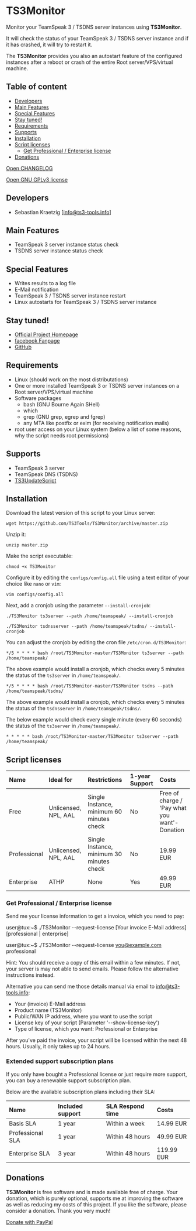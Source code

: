 # TS3Monitor

Monitor your TeamSpeak 3 / TSDNS server instances using **TS3Monitor**.

It will check the status of your TeamSpeak 3 / TSDNS server instance and if it has crashed, it will try to restart it.

The **TS3Monitor** provides you also an autostart feature of the configured instances after a reboot or crash of the entire Root server/VPS/virtual machine.

## Table of content
- [Developers](#developers)
- [Main Features](#main-features)
- [Special Features](#special-features)
- [Stay tuned!](#stay-tuned)
- [Requirements](#requirements)
- [Supports](#supports)
- [Installation](#installation)
- [Script licenses](#script-licenses)
	- [Get Professional / Enterprise license](#get-professional-enterprise-license)
- [Donations](#donations)

[Open CHANGELOG](CHANGELOG.md)

[Open GNU GPLv3 license](LICENSE_GNU_GPL.md)

## Developers

 * Sebastian Kraetzig [info@ts3-tools.info]

## Main Features

- TeamSpeak 3 server instance status check
- TSDNS server instance status check

## Special Features

- Writes results to a log file
- E-Mail notification
- TeamSpeak 3 / TSDNS server instance restart
- Linux autostarts for TeamSpeak 3 / TSDNS server instance

## Stay tuned!

- [Official Project Homepage](https://www.ts3-tools.info/)
- [facebook Fanpage](https://www.facebook.com/TS3Tools)
- [GitHub](https://github.com/TS3Tools/TS3Monitor/)

## Requirements

- Linux (should work on the most distributations)
- One or more installed TeamSpeak 3 or TSDNS server instances on a Root server/VPS/virtual machine
- Software packages
  - bash (GNU Bourne Again SHell)
  - which
  - grep (GNU grep, egrep and fgrep)
  - any MTA like postfix or exim (for receiving notification mails)
- root user access on your Linux system (below a list of some reasons, why the script needs root permissions)

## Supports

- TeamSpeak 3 server
- TeamSpeak DNS (TSDNS)
- [TS3UpdateScript](https://github.com/TS3Tools/TS3UpdateScript/)

## Installation

Download the latest version of this script to your Linux server:

``wget https://github.com/TS3Tools/TS3Monitor/archive/master.zip``

Unzip it:

``unzip master.zip``

Make the script executable:

``chmod +x TS3Monitor``

Configure it by editing the ``configs/config.all`` file using a text editor of your choice like ``nano`` or ``vim``:

``vim configs/config.all``

Next, add a cronjob using the parameter ``--install-cronjob``:

``./TS3Monitor ts3server --path /home/teamspeak/ --install-cronjob``

``./TS3Monitor tsdnsserver --path /home/teamspeak/tsdns/ --install-cronjob``

You can adjust the cronjob by editing the cron file ``/etc/cron.d/TS3Monitor``:

``*/5 * * * * bash /root/TS3Monitor-master/TS3Monitor ts3server --path /home/teamspeak/``

The above example would install a cronjob, which checks every 5 minutes the status of the ``ts3server`` in ``/home/teamspeak/``.

``*/5 * * * * bash /root/TS3Monitor-master/TS3Monitor tsdns --path /home/teamspeak/tsdns/``

The above example would install a cronjob, which checks every 5 minutes the status of the ``tsdnsserver`` in ``/home/teamspeak/tsdns/``.

The below example would check every single minute (every 60 seconds) the status of the ``ts3server`` in ``/home/teamspeak/``.

``* * * * * bash /root/TS3Monitor-master/TS3Monitor ts3server --path /home/teamspeak/``

## Script licenses

Name | Ideal for | Restrictions | 1-year Support | Costs
:------------- | :------------- | :------------- | :------------- | :-------------
Free | Unlicensed, NPL, AAL | Single Instance, minimum 60 minutes check | No | Free of charge / 'Pay what you want'-Donation
Professional | Unlicensed, NPL, AAL | Single Instance, minimum 30 minutes check | No | 19.99 EUR
Enterprise | ATHP | None | Yes | 49.99 EUR

### Get Professional / Enterprise license

Send me your license information to get a invoice, which you need to pay:

  user@tux:~$ ./TS3Monitor --request-license [Your invoice E-Mail address] [professional | enterprise]

  user@tux:~$ ./TS3Monitor --request-license you@example.com professional

Hint: You should receive a copy of this email within a few minutes. If not, your server is may not able to send emails. Please follow the alternative instructions instead.

Alternative you can send me those details manual via email to [info@ts3-tools.info](info@ts3-tools.info):
- Your (invoice) E-Mail address
- Product name (TS3Monitor)
- Public/WAN IP address, where you want to use the script
- License key of your script (Parameter '--show-license-key')
- Type of license, which you want: Professional or Enterprise

After you've paid the invoice, your script will be licensed within the next 48 hours. Usually, it only takes up to 24 hours.

### Extended support subscription plans

If you only have bought a Professional license or just require more support, you can buy a renewable support subscription plan.

Below are the available subscription plans including their SLA:

Name | Included support | SLA Respond time | Costs
:------------- | :------------- | :------------- | :-------------
Basis SLA | 1 year | Within a week | 14.99 EUR
Professional SLA | 1 year | Within 48 hours | 49.99 EUR
Enterprise SLA | 3 year | Within 48 hours | 119.99 EUR

## Donations

**TS3Monitor** is free software and is made available free of charge. Your donation, which is purely optional, supports me at improving the software as well as reducing my costs of this project. If you like the software, please consider a donation. Thank you very much!

[Donate with PayPal](https://www.paypal.com/cgi-bin/webscr?cmd=_s-xclick&hosted_button_id=7ZRXLSC2UBVWE)
